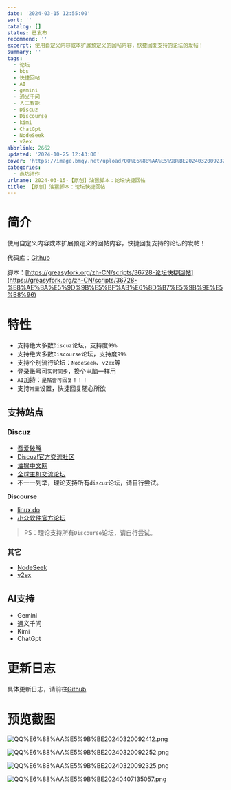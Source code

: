 ```yaml
---
date: '2024-03-15 12:55:00'
sort: ''
catalog: []
status: 已发布
recommend: ''
excerpt: 使用自定义内容或本扩展预定义的回帖内容，快捷回复支持的论坛的发帖！
summary: ''
tags:
  - 论坛
  - bbs
  - 快捷回帖
  - AI
  - gemini
  - 通义千问
  - 人工智能
  - Discuz
  - Discourse
  - kimi
  - ChatGpt
  - NodeSeek
  - v2ex
abbrlink: 2662
updated: '2024-10-25 12:43:00'
cover: 'https://image.bmqy.net/upload/QQ%E6%88%AA%E5%9B%BE20240320092325.png'
categories:
  - 燕坊清作
urlname: 2024-03-15-【原创】油猴脚本：论坛快捷回帖
title: 【原创】油猴脚本：论坛快捷回帖
---
```


# 简介


使用自定义内容或本扩展预定义的回帖内容，快捷回复支持的论坛的发帖！


代码库：[Github](https://github.com/bmqy/bbs_quickreply)


脚本：[https://greasyfork.org/zh-CN/scripts/36728-论坛快捷回帖](https://greasyfork.org/zh-CN/scripts/36728-%E8%AE%BA%E5%9D%9B%E5%BF%AB%E6%8D%B7%E5%9B%9E%E5%B8%96)


# 特性

- 支持绝大多数`Discuz`论坛，支持度`99%`
- 支持绝大多数`Discourse`论坛，支持度`99%`
- 支持个别流行论坛：`NodeSeek`、`v2ex`等
- 登录账号可`实时同步`，换个电脑一样用
- `AI`加持：`是帖皆可回复！！！`
- 支持`常量`设置，快捷回复随心所欲

## 支持站点


### Discuz

- [吾爱破解](https://www.52pojie.cn/)
- [Discuz!官方交流社区](https://www.dismall.com/forum.php)
- [油猴中文网](https://bbs.tampermonkey.net.cn/)
- [全球主机交流论坛](https://hostloc.com/)
- 不一一列举，理论支持所有`discuz`论坛，请自行尝试。

**Discourse**

- [linux.do](https://linux.do/)
- [小众软件官方论坛](https://meta.appinn.net/)

> PS：理论支持所有`Discourse`论坛，请自行尝试。


### 其它

- [NodeSeek](https://www.nodeseek.com/)
- [v2ex](https://www.v2ex.com/)

## AI支持

- Gemini
- 通义千问
- Kimi
- ChatGpt

# 更新日志


具体更新日志，请前往[Github](https://github.com/bmqy/bbs_quickreply?tab=readme-ov-file#%E6%9B%B4%E6%96%B0%E6%97%A5%E5%BF%97)


# 预览截图


![QQ%E6%88%AA%E5%9B%BE20240320092412.png](https://image.bmqy.net/upload/QQ%E6%88%AA%E5%9B%BE20240320092412.png)


![QQ%E6%88%AA%E5%9B%BE20240320092252.png](https://image.bmqy.net/upload/QQ%E6%88%AA%E5%9B%BE20240320092252.png)


![QQ%E6%88%AA%E5%9B%BE20240320092325.png](https://image.bmqy.net/upload/QQ%E6%88%AA%E5%9B%BE20240320092325.png)


![QQ%E6%88%AA%E5%9B%BE20240407135057.png](https://image.bmqy.net/upload/QQ%E6%88%AA%E5%9B%BE20240407135057.png)

